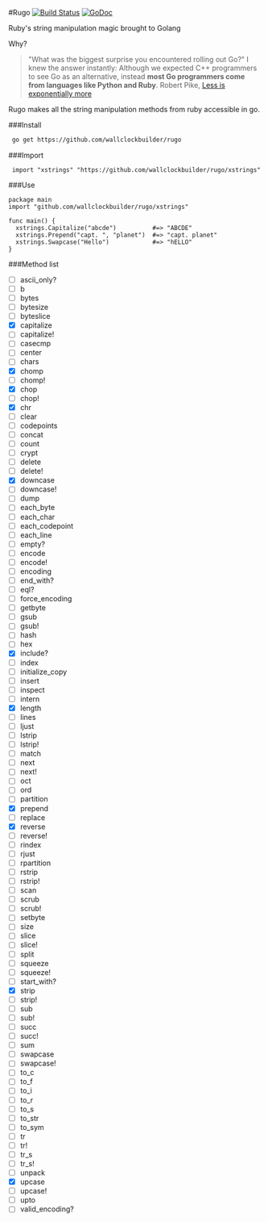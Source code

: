 #Rugo [![Build Status](https://travis-ci.org/wallclockbuilder/rugo.svg)](https://travis.org/wallclockbuilder/rugo) [![GoDoc](https://godoc.org/github.com/wallclockbuilder/rugo/xstrings?status.svg)](http://godoc.org/github.com/wallclockbuilder/rugo/xstrings)

Ruby's string manipulation magic brought to Golang

Why?
>  "What was the biggest surprise you encountered rolling out Go?" I knew the answer instantly: Although we expected C++ programmers to see Go as an alternative, instead **most Go programmers come from languages like Python and Ruby**.
 Robert Pike, [Less is exponentially more](http://commandcenter.blogspot.com/2012/06/less-is-exponentially-more.html)

Rugo makes all the string manipulation methods from ruby accessible in go.


###Install
```bash
 go get https://github.com/wallclockbuilder/rugo
```

###Import
```golang
 import "xstrings" "https://github.com/wallclockbuilder/rugo/xstrings"
```

###Use
```golang
package main
import "github.com/wallclockbuilder/rugo/xstrings"

func main() {
  xstrings.Capitalize("abcde")          #=> "ABCDE"
  xstrings.Prepend("capt. ", "planet")  #=> "capt. planet"
  xstrings.Swapcase("Hello")            #=> "hELLO"
}
```

###Method list
- [ ] ascii_only?
- [ ] b
- [ ] bytes
- [ ] bytesize
- [ ] byteslice
- [x] capitalize
- [ ] capitalize!
- [ ] casecmp
- [ ] center
- [ ] chars
- [x] chomp
- [ ] chomp!
- [x] chop
- [ ] chop!
- [x] chr
- [ ] clear
- [ ] codepoints
- [ ] concat
- [ ] count
- [ ] crypt
- [ ] delete
- [ ] delete!
- [x] downcase
- [ ] downcase!
- [ ] dump
- [ ] each_byte
- [ ] each_char
- [ ] each_codepoint
- [ ] each_line
- [ ] empty?
- [ ] encode
- [ ] encode!
- [ ] encoding
- [ ] end_with?
- [ ] eql?
- [ ] force_encoding
- [ ] getbyte
- [ ] gsub
- [ ] gsub!
- [ ] hash
- [ ] hex
- [x] include?
- [ ] index
- [ ] initialize_copy
- [ ] insert
- [ ] inspect
- [ ] intern
- [x] length
- [ ] lines
- [ ] ljust
- [ ] lstrip
- [ ] lstrip!
- [ ] match
- [ ] next
- [ ] next!
- [ ] oct
- [ ] ord
- [ ] partition
- [x] prepend
- [ ] replace
- [x] reverse
- [ ] reverse!
- [ ] rindex
- [ ] rjust
- [ ] rpartition
- [ ] rstrip
- [ ] rstrip!
- [ ] scan
- [ ] scrub
- [ ] scrub!
- [ ] setbyte
- [ ] size
- [ ] slice
- [ ] slice!
- [ ] split
- [ ] squeeze
- [ ] squeeze!
- [ ] start_with?
- [x] strip
- [ ] strip!
- [ ] sub
- [ ] sub!
- [ ] succ
- [ ] succ!
- [ ] sum
- [ ] swapcase
- [ ] swapcase!
- [ ] to_c
- [ ] to_f
- [ ] to_i
- [ ] to_r
- [ ] to_s
- [ ] to_str
- [ ] to_sym
- [ ] tr
- [ ] tr!
- [ ] tr_s
- [ ] tr_s!
- [ ] unpack
- [x] upcase
- [ ] upcase!
- [ ] upto
- [ ] valid_encoding?
